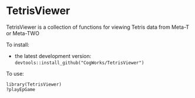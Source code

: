 # TetrisViewer

TetrisViewer is a collection of functions for viewing Tetris data from Meta-T or Meta-TWO 

To install:

* the latest development version: `devtools::install_github("CogWorks/TetrisViewer")`

To use:

    library(TetrisViewer)
    ?playEpGame
    
